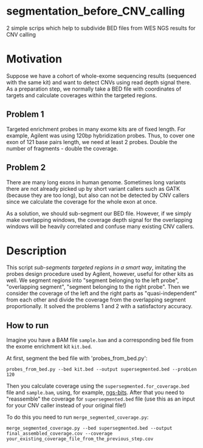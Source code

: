# segmentation_before_CNV_calling
2 simple scrips which help to subdivide BED files from WES NGS results for CNV calling

# Motivation
Suppose we have a cohort of whole-exome sequencing results (sequenced with the same kit) and want to detect CNVs using read depth signal there. As a preparation step, we normally take a BED file with coordinates of targets and calculate coverages within the targeted regions.

## Problem 1
Targeted enrichment probes in many exome kits are of fixed length. For example, Agilent was using 120bp hybridization probes. Thus, to cover one exon of 121 base pairs length, we need at least 2 probes. Double the number of fragments - double the coverage.

## Problem 2
There are many long exons in human genome. Sometimes long variants there are not already picked up by short variant callers such as GATK (because they are too long), but also can not be detected by CNV callers since we calculate the coverage for the whole exon at once.

As a solution, we should sub-segment our BED file. However, if we simply make overlapping windows, the coverage depth signal for the overlapping windows will be heavily correlated and confuse many existing CNV callers.

# Description
This script *sub-segments targeted regions in a smart way*, imitating the probes design procedure used by Agilent, however, useful for other kits as well. We segment regions into "segment belonging to the left probe", "overlapping segment", "segment belonging to the right probe". Then we consider the coverage of the left and the right parts as "quasi-independent" from each other and divide the coverage from the overlapping segment proportionally. It solved the problems 1 and 2 with a satisfactory accuracy.

## How to run
Imagine you have a BAM file `sample.bam` and a corresponding bed file from the exome enrichment kit `kit.bed`.

At first, segment the bed file with 'probes_from_bed.py':

```
probes_from_bed.py --bed kit.bed --output supersegmented.bed --probLen 120
```

Then you calculate coverage using the `supersegmented.for_coverage.bed` file and `sample.bam`, using, for example, [ngs-bits](https://github.com/imgag/ngs-bits). After that you need to "reassemble" the coverage for `supersegmented.bed` file (use this as an input for your CNV caller instead of your original file!)

To do this you need to run `merge_segmented_coverage.py`:

```
merge_segmented_coverage.py --bed supersegmented.bed --output final_assembled_coverage.cov --coverage your_existing_coverage_file_from_the_previous_step.cov
```

